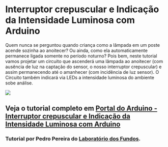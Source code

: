 # Interruptor crepuscular e Indicação da Intensidade Luminosa com Arduino
Quem nunca se perguntou quando criança como a lâmpada em um poste acende sozinha ao anoitecer? Ou ainda, como ela automaticamente permanece ligada somente no período noturno? Pois bem, neste tutorial vamos projetar um circuito que ascenderá uma lâmpada ao anoitecer (com ausência de luz na captação do sensor, o nosso interruptor crepuscular) e assim permanecendo até o amanhecer (com incidência de luz sensor). O Circuito também indicará via LEDs a intensidade luminosa do ambiente sobe análise.

<img src="http://portaldoarduino.com.br/wp-content/uploads/2018/09/3-1-768x498.png" />

## Veja o tutorial completo em <a href="http://portaldoarduino.com.br/interruptor-crepuscular-e-indicacao-da-intensidade-luminosa-com-arduino/" target="_blank">Portal do Arduino - Interruptor crepuscular e Indicação da Intensidade Luminosa com Arduino</a>

### Tutorial por Pedro Pereira do <a href="https://www.instagram.com/laboratorio_dosfundos/">Laboratório dos Fundos</a>.
